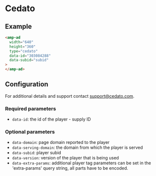 # Cedato

## Example

```html
<amp-ad
  width="640"
  height="360"
  type="cedato"
  data-id="303084288"
  data-subid="subid"
>
</amp-ad>
```

## Configuration

For additional details and support contact support@cedato.com.

### Required parameters

-   `data-id`: the id of the player - supply ID

### Optional parameters

-   `data-domain`: page domain reported to the player
-   `data-serving-domain`: the domain from which the player is served
-   `data-subid`: player subid
-   `data-version`: version of the player that is being used
-   `data-extra-params`: additional player tag parameters can be set in the 'extra-params' query string, all parts have to be encoded.
